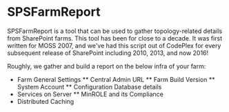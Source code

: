 # SPSFarmReport

SPSFarmReport is a tool that can be used to gather topology-related details from SharePoint farms. This tool has been for close to a decade. It was first written for MOSS 2007, and we've had this script out of CodePlex for every subsequent release of SharePoint including 2010, 2013, and now 2016!

Roughly, we gather and build a report on the below infra of your farm:
* Farm General Settings
** Central Admin URL
** Farm Build Version
** System Account
** Configuration Database details
* Services on Server
** MinROLE and its Compliance
* Distributed Caching
